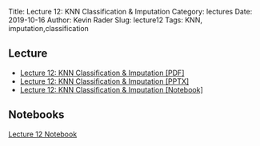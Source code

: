Title: Lecture 12: KNN Classification & Imputation
Category: lectures
Date: 2019-10-16
Author: Kevin Rader
Slug: lecture12
Tags: KNN, imputation,classification


## Lecture

- [Lecture 12: KNN Classification & Imputation [PDF]]({attach}presentation/Lecture12_kNNclassAndImputation.pdf)
- [Lecture 12: KNN Classification & Imputation [PPTX]]({attach}presentation/Lecture12_kNNclassAndImputation.pptx)
- [Lecture 12: KNN Classification & Imputation [Notebook]]({filename}presentation/Lecture12.ipynb)

## Notebooks
[Lecture 12 Notebook]({static}presentation/Lecture12.ipynb)
